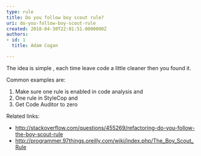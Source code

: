 ```yaml
---
type: rule
title: Do you follow boy scout rule?
uri: do-you-follow-boy-scout-rule
created: 2018-04-30T22:01:51.0000000Z
authors:
- id: 1
  title: Adam Cogan

---
```




<span class='intro'> <p>The idea is simple , each time leave code a little cleaner then you found it.</p><p>Common examples are&#58;</p> </span>

<ol><li>Make sure one rule is enabled in code analysis and<br></li><li>One rule in StyleCop and</li><li>Get Code Auditor to zero</li></ol><p>Related links&#58;</p><ul><li><a href="http&#58;//stackoverflow.com/questions/455269/refactoring-do-you-follow-the-boy-scout-rule">http&#58;//stackoverflow.com/questions/455269/refactoring-do-you-follow-the-boy-scout-rule​</a></li><li><a href="http&#58;//programmer.97things.oreilly.com/wiki/index.php/The_Boy_Scout_Rule">http&#58;//programmer.97things.oreilly.com/wiki/index.php/The_Boy_Scout_Rule</a>​<br></li></ul>



